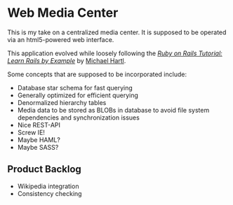Web Media Center
================

This is my take on a centralized media center. It is supposed to be operated
via an html5-powered web interface.

This application evolved while loosely following the
[*Ruby on Rails Tutorial: Learn Rails by Example*](http://railstutorial.org/) by
[Michael Hartl](http://michaelhartl.com/).

Some concepts that are supposed to be incorporated include:

* Database star schema for fast querying
* Generally optimized for efficient querying
* Denormalized hierarchy tables
* Media data to be stored as BLOBs in database to avoid file system dependencies and synchronization issues
* Nice REST-API
* Screw IE!
* Maybe HAML?
* Maybe SASS?

Product Backlog
---------------
* Wikipedia integration
* Consistency checking